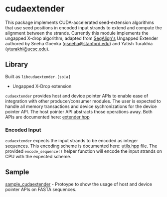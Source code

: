 # cudaextender

This package implements CUDA-accelerated seed-extension algorithms that use seed positions in 
encoded input strands to extend and compute the alignment between the strands. 
Currently this module implements the ungapped X-drop algorithm, adapted from 
[SegAlign's](https://github.com/gsneha26/SegAlign) Ungapped Extender authored by 
Sneha Goenka (gsneha@stanford.edu) and Yatish Turakhia (yturakhi@ucsc.edu).

## Library
Built as `libcudaextender.[so|a]`

* Ungapped X-Drop extension

`cudaextender` provides host and device pointer APIs to enable ease of integration with other
producer/consumer modules. The user is expected to handle all memory transactions and device
sychronizations for the device pointer API. The host pointer API abstracts those operations away.
Both APIs are documented here: [extender.hpp](include/claraparabricks/genomeworks/cudaextender/extender.hpp)

### Encoded Input
`cudaextender` expects the input strands to be encoded as integer sequences. 
This encoding scheme is documented here: [utils.hpp](include/claraparabricks/genomeworks/cudaextender/utils.hpp)
file. The provided `encode_sequence()` helper function will encode the input strands on CPU with
the expected scheme. 

## Sample
[sample_cudaextender](samples/sample_cudaextender.cpp) - Protoype to show the usage of host and device pointer APIs on FASTA sequences.

